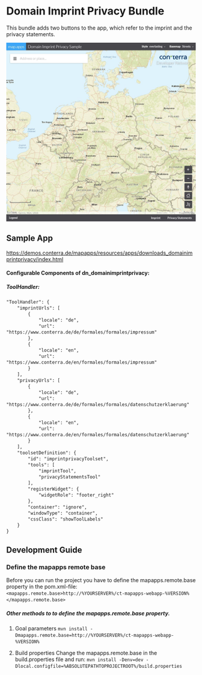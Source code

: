 # Domain Imprint Privacy Bundle
This bundle adds two buttons to the app, which refer to the imprint and the privacy statements.

![Screenshot App](https://github.com/conterra/mapapps-domain-imprint-privacy/blob/master/screenshot.JPG)

Sample App
------------------
https://demos.conterra.de/mapapps/resources/apps/downloads_domainimprintprivacy/index.html

#### Configurable Components of dn_domainimprintprivacy:

##### ToolHandler:
```
"ToolHandler": {
    "imprintUrls": [
        {
            "locale": "de",
            "url": "https://www.conterra.de/de/formales/formales/impressum"
        },
        {
            "locale": "en",
            "url": "https://www.conterra.de/en/formales/formales/impressum"
        }
    ],
    "privacyUrls": [
        {
            "locale": "de",
            "url": "https://www.conterra.de/de/formales/formales/datenschutzerklaerung"
        },
        {
            "locale": "en",
            "url": "https://www.conterra.de/en/formales/formales/datenschutzerklaerung"
        }
    ],
    "toolsetDefinition": {
        "id": "imprintprivacyToolset",
        "tools": [
            "imprintTool",
            "privacyStatementsTool"
        ],
        "registerWidget": {
            "widgetRole": "footer_right"
        },
        "container": "ignore",
        "windowType": "container",
        "cssClass": "showToolLabels"
    }
}
```

Development Guide
------------------
### Define the mapapps remote base
Before you can run the project you have to define the mapapps.remote.base property in the pom.xml-file:
`<mapapps.remote.base>http://%YOURSERVER%/ct-mapapps-webapp-%VERSION%</mapapps.remote.base>`

##### Other methods to to define the mapapps.remote.base property.
1. Goal parameters
`mvn install -Dmapapps.remote.base=http://%YOURSERVER%/ct-mapapps-webapp-%VERSION%`

2. Build properties
Change the mapapps.remote.base in the build.properties file and run:
`mvn install -Denv=dev -Dlocal.configfile=%ABSOLUTEPATHTOPROJECTROOT%/build.properties`
